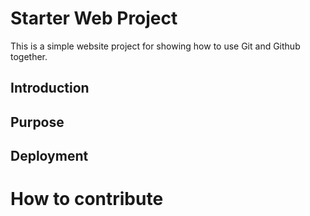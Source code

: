 # Starter Web Project

This is a simple website project for showing how to 
use Git and Github together.

## Introduction 

## Purpose

## Deployment

# How to contribute
